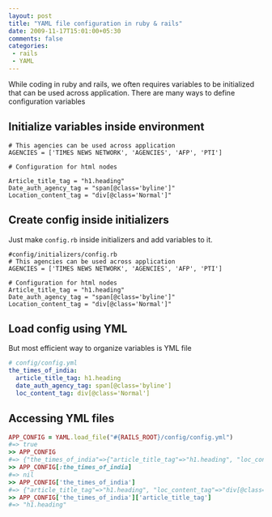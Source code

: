 ```yaml
---
layout: post
title: "YAML file configuration in ruby & rails"
date: 2009-11-17T15:01:00+05:30
comments: false
categories:
 - rails
 - YAML
---
```

While coding in ruby and rails, we often requires variables to be initialized that can be used across application. There are many ways to define configuration variables 

## Initialize variables inside environment
```
# This agencies can be used across application
AGENCIES = ['TIMES NEWS NETWORK', 'AGENCIES', 'AFP', 'PTI']

# Configuration for html nodes

Article_title_tag = "h1.heading"
Date_auth_agency_tag = "span[@class='byline']"
Location_content_tag = "div[@class='Normal']"
```
## Create config inside initializers

Just make `config.rb` inside initializers and add variables to it. 
```
#config/initializers/config.rb
# This agencies can be used across application
AGENCIES = ['TIMES NEWS NETWORK', 'AGENCIES', 'AFP', 'PTI']

# Configuration for html nodes
Article_title_tag = "h1.heading"
Date_auth_agency_tag = "span[@class='byline']"
Location_content_tag = "div[@class='Normal']"
```

## Load config using YML

But most efficient way to organize variables is YML file
```yml
# config/config.yml
the_times_of_india:
  article_title_tag: h1.heading
  date_auth_agency_tag: span[@class='byline']
  loc_content_tag: div[@class='Normal']
```
## Accessing YML files 

```ruby
APP_CONFIG = YAML.load_file("#{RAILS_ROOT}/config/config.yml")
#=> true
>> APP_CONFIG
#=> {"the_times_of_india"=>{"article_title_tag"=>"h1.heading", "loc_content_tag"=>"div[@class='Normal']", "date_auth_agency_tag"=>"span[@class='byline']"}}
>> APP_CONFIG[:the_times_of_india]
#=> nil
>> APP_CONFIG['the_times_of_india']
#=> {"article_title_tag"=>"h1.heading", "loc_content_tag"=>"div[@class='Normal']", "date_auth_agency_tag"=>"span[@class='byline']"}
>> APP_CONFIG['the_times_of_india']['article_title_tag']
#=> "h1.heading"
```
